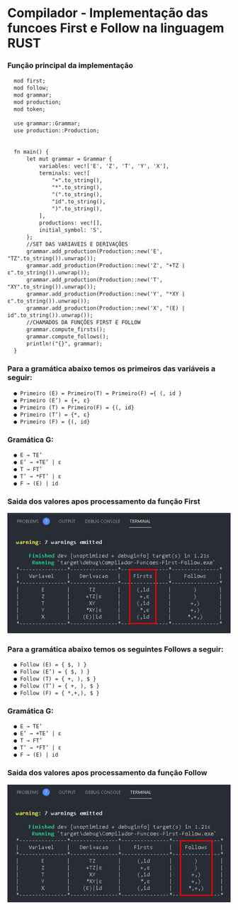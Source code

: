 # Compilador - Implementação das funcoes First e Follow na linguagem RUST

### Função principal da implementação

      mod first;
      mod follow;
      mod grammar;
      mod production;
      mod token;

      use grammar::Grammar;
      use production::Production;


      fn main() {
          let mut grammar = Grammar {
              variables: vec!['E', 'Z', 'T', 'Y', 'X'],
              terminals: vec![
                  "+".to_string(),
                  "*".to_string(),
                  "(".to_string(),
                  "id".to_string(),
                  ")".to_string(),
              ],
              productions: vec![],
              initial_symbol: 'S',
          };
          //SET DAS VARIAVEIS E DERIVAÇÔES
          grammar.add_production(Production::new('E', "TZ".to_string()).unwrap());
          grammar.add_production(Production::new('Z', "+TZ | ε".to_string()).unwrap());
          grammar.add_production(Production::new('T', "XY".to_string()).unwrap());
          grammar.add_production(Production::new('Y', "*XY | ε".to_string()).unwrap());
          grammar.add_production(Production::new('X', "(E) | id".to_string()).unwrap());
          //CHAMADOS DA FUNÇÕES FIRST E FOLLOW
          grammar.compute_firsts();
          grammar.compute_follows();
          println!("{}", grammar);
      }

### Para a gramática abaixo temos os primeiros das variáveis a seguir:

      ● Primeiro (E) = Primeiro(T) = Primeiro(F) ={ (, id }
      ● Primeiro (E’) = {+, ε}
      ● Primeiro (T) = Primeiro(F) = {(, id}
      ● Primeiro (T’) = {*, ε}
      ● Primeiro (F) = {(, id}
 ### Gramática G:
      ● E → TE’
      ● E’ → +TE’ | ε
      ● T → FT’
      ● T’ → *FT’ | ε
      ● F → (E) | id

### Saida dos valores apos processamento da função First
![](https://github.com/enivaldoqueiroz/Compilador-Funcoes-First-Follow/blob/main/img/img001.png)

### Para a gramática abaixo temos os seguintes Follows a seguir:
      ● Follow (E) = { $, ) }
      ● Follow (E’) = { $, ) }
      ● Follow (T) = { +, ), $ }
      ● Follow (T’) = { +, ), $ }
      ● Follow (F) = { *,+,), $ }
 ### Gramática G:
      ● E → TE’
      ● E’ → +TE’ | ε
      ● T → FT’
      ● T’ → *FT’ | ε
      ● F → (E) | id

### Saida dos valores apos processamento da função Follow
![](https://github.com/enivaldoqueiroz/Compilador-Funcoes-First-Follow/blob/main/img/img002.png)
